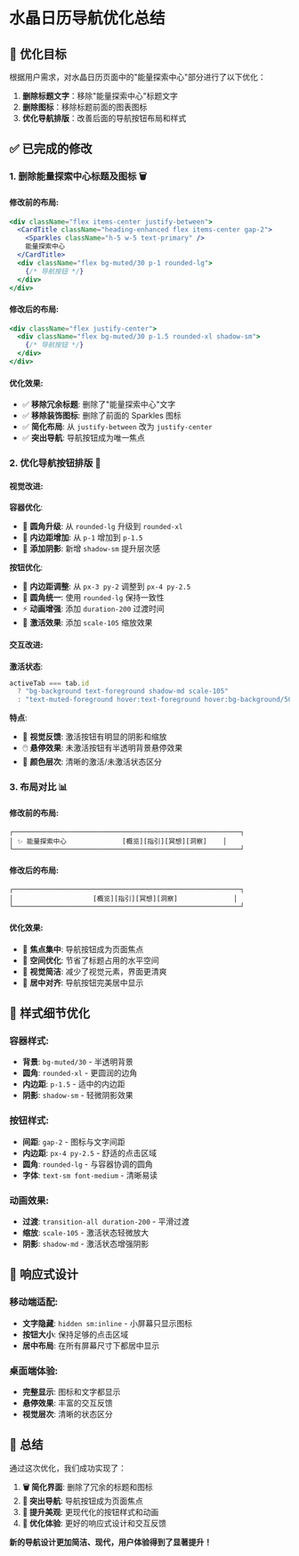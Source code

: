 # 水晶日历导航优化总结

## 🎯 优化目标

根据用户需求，对水晶日历页面中的"能量探索中心"部分进行了以下优化：

1. **删除标题文字**：移除"能量探索中心"标题文字
2. **删除图标**：移除标题前面的图表图标
3. **优化导航排版**：改善后面的导航按钮布局和样式

## ✅ 已完成的修改

### 1. **删除能量探索中心标题及图标** 🗑️

#### **修改前的布局**:
```jsx
<div className="flex items-center justify-between">
  <CardTitle className="heading-enhanced flex items-center gap-2">
    <Sparkles className="h-5 w-5 text-primary" />
    能量探索中心
  </CardTitle>
  <div className="flex bg-muted/30 p-1 rounded-lg">
    {/* 导航按钮 */}
  </div>
</div>
```

#### **修改后的布局**:
```jsx
<div className="flex justify-center">
  <div className="flex bg-muted/30 p-1.5 rounded-xl shadow-sm">
    {/* 导航按钮 */}
  </div>
</div>
```

#### **优化效果**:
- ✅ **移除冗余标题**: 删除了"能量探索中心"文字
- ✅ **移除装饰图标**: 删除了前面的 Sparkles 图标
- ✅ **简化布局**: 从 `justify-between` 改为 `justify-center`
- ✅ **突出导航**: 导航按钮成为唯一焦点

### 2. **优化导航按钮排版** 🎨

#### **视觉改进**:

**容器优化**:
- 🔄 **圆角升级**: 从 `rounded-lg` 升级到 `rounded-xl`
- 📏 **内边距增加**: 从 `p-1` 增加到 `p-1.5`
- 🌟 **添加阴影**: 新增 `shadow-sm` 提升层次感

**按钮优化**:
- 📐 **内边距调整**: 从 `px-3 py-2` 调整到 `px-4 py-2.5`
- 🎯 **圆角统一**: 使用 `rounded-lg` 保持一致性
- ⚡ **动画增强**: 添加 `duration-200` 过渡时间
- 🎪 **激活效果**: 添加 `scale-105` 缩放效果

#### **交互改进**:

**激活状态**:
```jsx
activeTab === tab.id
  ? "bg-background text-foreground shadow-md scale-105"
  : "text-muted-foreground hover:text-foreground hover:bg-background/50"
```

**特点**:
- 🎯 **视觉反馈**: 激活按钮有明显的阴影和缩放
- 🖱️ **悬停效果**: 未激活按钮有半透明背景悬停效果
- 🎨 **颜色层次**: 清晰的激活/未激活状态区分

### 3. **布局对比** 📊

#### **修改前的布局**:
```
┌─────────────────────────────────────────────────────────┐
│ ✨ 能量探索中心              [概览][指引][冥想][洞察]    │
└─────────────────────────────────────────────────────────┘
```

#### **修改后的布局**:
```
┌─────────────────────────────────────────────────────────┐
│                    [概览][指引][冥想][洞察]              │
└─────────────────────────────────────────────────────────┘
```

#### **优化效果**:
- 🎯 **焦点集中**: 导航按钮成为页面焦点
- 📱 **空间优化**: 节省了标题占用的水平空间
- 🎨 **视觉简洁**: 减少了视觉元素，界面更清爽
- 🔄 **居中对齐**: 导航按钮完美居中显示

## 🎨 样式细节优化

### **容器样式**:
- **背景**: `bg-muted/30` - 半透明背景
- **圆角**: `rounded-xl` - 更圆润的边角
- **内边距**: `p-1.5` - 适中的内边距
- **阴影**: `shadow-sm` - 轻微阴影效果

### **按钮样式**:
- **间距**: `gap-2` - 图标与文字间距
- **内边距**: `px-4 py-2.5` - 舒适的点击区域
- **圆角**: `rounded-lg` - 与容器协调的圆角
- **字体**: `text-sm font-medium` - 清晰易读

### **动画效果**:
- **过渡**: `transition-all duration-200` - 平滑过渡
- **缩放**: `scale-105` - 激活状态轻微放大
- **阴影**: `shadow-md` - 激活状态增强阴影

## 📱 响应式设计

### **移动端适配**:
- **文字隐藏**: `hidden sm:inline` - 小屏幕只显示图标
- **按钮大小**: 保持足够的点击区域
- **居中布局**: 在所有屏幕尺寸下都居中显示

### **桌面端体验**:
- **完整显示**: 图标和文字都显示
- **悬停效果**: 丰富的交互反馈
- **视觉层次**: 清晰的状态区分

## 🎉 总结

通过这次优化，我们成功实现了：

1. **🗑️ 简化界面**: 删除了冗余的标题和图标
2. **🎯 突出导航**: 导航按钮成为页面焦点
3. **🎨 提升美观**: 更现代化的按钮样式和动画
4. **📱 优化体验**: 更好的响应式设计和交互反馈

**新的导航设计更加简洁、现代，用户体验得到了显著提升！**
